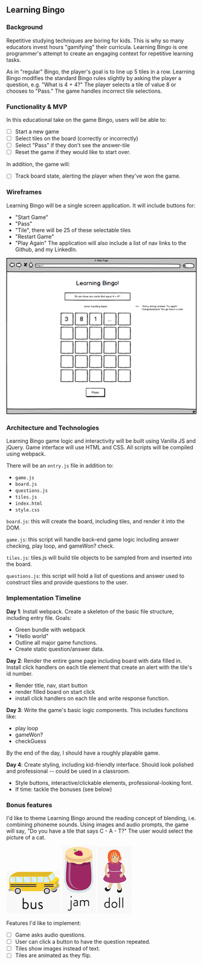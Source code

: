 ## Learning Bingo

### Background

Repetitive studying techniques are boring for kids.  This is why so many educators invest hours "gamifying" their curricula.  Learning Bingo is one programmer's attempt to create an engaging context for repetitive learning tasks.

As in "regular" Bingo, the player's goal is to line up 5 tiles in a row.  Learning Bingo modifies the standard Bingo rules slightly by asking the player a question, e.g. "What is 4 + 4?"  The player selects a tile of value 8 or chooses to "Pass."  The game handles incorrect tile selections.

### Functionality & MVP

In this educational take on the game Bingo, users will be able to:

- [ ] Start a new game
- [ ] Select tiles on the board (correctly or incorrectly)
- [ ] Select "Pass" if they don't see the answer-tile
- [ ] Reset the game if they would like to start over.

In addition, the game will:
- [ ] Track board state, alerting the player when they've won the game.

### Wireframes

Learning Bingo will be a single screen application.  It will include buttons for:
  - "Start Game"
  - "Pass"
  - "Tile", there will be 25 of these selectable tiles
  - "Restart Game"
  - "Play Again"
The application will also include a list of nav links to the Github, and my LinkedIn.  

![wireframes](https://github.com/rossmorey/learningBingo/blob/master/docs/wireframes/Bingo.png)

### Architecture and Technologies

Learning Bingo game logic and interactivity will be built using Vanilla JS and jQuery.  Game interface will use HTML and CSS.  All scripts will be compiled using webpack.

There will be an `entry.js` file in addition to:
  - `game.js`
  - `board.js`
  - `questions.js`
  - `tiles.js`
  - `index.html`
  - `style.css`

`board.js`: this will create the board, including tiles, and render it into the DOM.

`game.js`: this script will handle back-end game logic including answer checking, play loop, and gameWon? check.

`tiles.js`: tiles.js will build tile objects to be sampled from and inserted into the board.

`questions.js`: this script will hold a list of questions and answer used to construct tiles and provide questions to the user.

### Implementation Timeline

**Day 1**: Install webpack.  Create a skeleton of the basic file structure, including entry file. Goals:
  - Green bundle with webpack
  - "Hello world"
  - Outline all major game functions.
  - Create static question/answer data.

**Day 2**: Render the entire game page including board with data filled in.  Install click handlers on each tile element that create an alert with the tile's id number.
  - Render title, nav, start button
  - render filled board on start click
  - install click handlers on each tile and write response function.

**Day 3**: Write the game's basic logic components. This includes functions like:
  - play loop
  - gameWon?
  - checkGuess

By the end of the day, I should have a roughly playable game.

**Day 4**: Create styling, including kid-friendly interface.  Should look polished and professional -- could be used in a classroom.

- Style buttons, interactive/clickable elements, professional-looking font.
- If time: tackle the bonuses (see below)

### Bonus features

I'd like to theme Learning Bingo around the reading concept of blending, i.e. combining phoneme sounds.  Using images and audio prompts, the game will say, "Do you have a tile that says C - A - T?"  The user would select the picture of a cat.

![bus](https://github.com/rossmorey/learningBingo/blob/master/docs/wireframes/images/BUS.png)
![jam](https://github.com/rossmorey/learningBingo/blob/master/docs/wireframes/images/JAM.png)
![doll](https://github.com/rossmorey/learningBingo/blob/master/docs/wireframes/images/DOLL.png)

Features I'd like to implement:

- [ ] Game asks audio questions.
- [ ] User can click a button to have the question repeated.
- [ ] Tiles show images instead of text.
- [ ] Tiles are animated as they flip.
